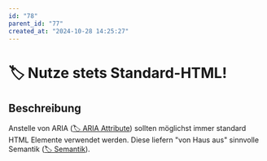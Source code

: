 ```yaml
---
id: "78"
parent_id: "77"
created_at: "2024-10-28 14:25:27"
---
```


# 🏷️ Nutze stets Standard-HTML!

## Beschreibung

Anstelle von ARIA ([🏷️ ARIA Attribute](/de/tags/aria-attribute)) sollten möglichst immer standard HTML Elemente verwendet werden. Diese liefern "von Haus aus" sinnvolle Semantik ([🏷️ Semantik](/de/tags/semantik)).
